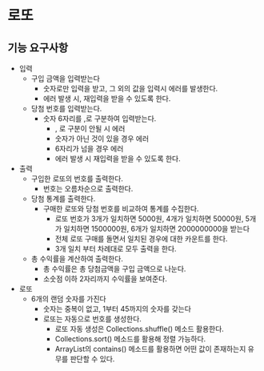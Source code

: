 # 로또

## 기능 요구사항

- 입력
    - 구입 금액을 입력받는다
        - 숫자로만 입력을 받고, 그 외의 값을 입력시 에러를 발생한다.
        - 에러 발생 시, 재입력을 받을 수 있도록 한다.
    - 당첨 번호를 입력받는다.
        - 숫자 6자리를 ,로 구분하여 입력받는다.
            - , 로 구분이 안될 시 에러
            - 숫자가 아닌 것이 있을 경우 에러
            - 6자리가 넘을 경우 에러
            - 에러 발생 시 재입력을 받을 수 있도록 한다.
- 출력
    - 구입한 로또의 번호를 출력한다.
        - 번호는 오름차순으로 출력한다.
    - 당첨 통계를 출력한다.
        - 구매한 로또와 당첨 번호를 비교하여 통계를 수집한다.
            - 로또 번호가 3개가 일치하면 5000원, 4개가 일치하면 50000원, 5개가 일치하면 1500000원, 6개가 일치하면 2000000000을 받는다
            - 전체 로또 구매를 돌면서 일치된 경우에 대한 카운트를 한다.
            - 3개 일치 부터 차례대로 모두 출력을 한다.
    - 총 수익률을 계산하여 출력한다.
        - 총 수익률은 총 당첨금액을 구입 금액으로 나눈다.
        - 소숫점 이하 2자리까지 수익률을 보여준다.
- 로또
    - 6개의 랜덤 숫자를 가진다
        - 숫자는 중복이 없고, 1부터 45까지의 숫자를 갖는다
        - 로또는 자동으로 번호를 생성한다.
            - 로또 자동 생성은 Collections.shuffle() 메소드 활용한다.
            - Collections.sort() 메소드를 활용해 정렬 가능하다.
            - ArrayList의 contains() 메소드를 활용하면 어떤 값이 존재하는지 유무를 판단할 수 있다.
